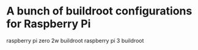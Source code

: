 # A bunch of buildroot configurations for Raspberry Pi

raspberry pi zero 2w buildroot
raspberry pi 3 buildroot
